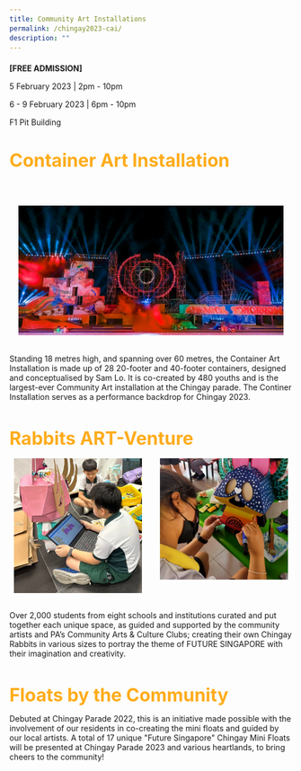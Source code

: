 ```yaml
---
title: Community Art Installations
permalink: /chingay2023-cai/
description: ""
---
```

<div style="line-height:2rem;">
<Strong>[FREE ADMISSION]</strong><br>
5 February 2023 | 2pm - 10pm<br>
6 - 9 February 2023 | 6pm - 10pm<br>
F1 Pit Building</div>


<div style="padding-top:2rem">
<span style="color: #FFAC1C; font-weight: bold;; font-size:2rem">Container Art Installation</span>

<!--
<div style="display: grid; grid-template-columns: repeat(auto-fit, minmax(228px, 1fr)); gap:1rem; padding-top:1rem">


 <div style="display: block; overflow:hidden; text-decoration: none;  max-width: 20rem;">
<div style="min-height:10rem; max-height:14rem; overflow:hidden; padding:.5rem;"><img style="min-height:14rem; object-fit: cover; position:relative; top:rem;" src="/images/Press%20Room/Chingay%202023%20-%20Spray%20Paint%20Workshop-16.jpg"></div>
 <!--<div style= "font-size: 1rem; font-weight: ; padding:.5rem;"> CAPTIONS</div>
</div>
	
<div style="display: block; overflow:hidden; text-decoration: none;  max-width: 20rem;">
<div style="min-height:10rem; max-height:14rem; overflow:hidden; padding:.5rem;"><img style="min-height:14rem; object-fit: cover; position:relative; top:rem;" src="/images/whats-on/5IMG1378.jpg"></div>-->
 <!--<div style= "font-size: 1rem; font-weight: ; padding:.5rem;"> CAPTIONS</div>-->

<div style="overflow:hidden; padding:1rem;"><img style="min-height:14rem; object-fit: cover; position:relative; top:rem;" src="/images/whats-on/5IMG1378.jpg"></div>

</div>



<p>Standing 18 metres high, and spanning over 60 metres, the Container Art Installation is made up of 28 20-footer and 40-footer containers, designed and conceptualised by Sam Lo. It is co-created by 480 youths and is the largest-ever Community Art installation at the Chingay parade. The Continer Installation serves as a performance backdrop for Chingay 2023.</p>
</div>


<div style="padding-top:2rem">
<span style="color: #FFAC1C; font-weight: bold;; font-size:2rem">Rabbits ART-Venture</span>

<div style="display: grid; grid-template-columns: repeat(auto-fit, minmax(228px, 1fr)); gap:1rem; padding-top:1rem">
	
<div style="display: block; overflow:hidden; text-decoration: none;  max-width: 20rem;">
<div style="min-height:10rem; max-height:14rem; overflow:hidden; padding:.5rem;"><img style="min-height:14rem; object-fit: cover; position:relative; top:-4rem;" src="/images/whats-on/RAV1.jpg"></div>
 <!--<div style= "font-size: 1rem; font-weight: ; padding:.5rem;"> CAPTIONS</div>-->
</div>

<div style="display: block; overflow:hidden; text-decoration: none;  max-width: 20rem;">
<div style="min-height:10rem; max-height:14rem; overflow:hidden; padding:.5rem;"><img style="min-height:14rem; object-fit: cover; position:relative; top:-6rem;" src="/images/whats-on/RAV2.jpg"></div>
 <!--<div style= "font-size: 1rem; font-weight: ; padding:.5rem;"> CAPTIONS</div>-->
</div></div>

<p>
Over 2,000 students from eight schools and institutions curated and put together each unique space, as guided and supported by the community artists and PA’s Community Arts & Culture Clubs; creating their own Chingay Rabbits in various sizes to portray the theme of FUTURE SINGAPORE with their imagination and creativity.</p>
</div>

<div style="padding-top:2rem">
<span style="color: #FFAC1C; font-weight: bold;; font-size:2rem">Floats by the Community</span>


<p>Debuted at Chingay Parade 2022, this is an initiative made possible with the involvement of our residents in co-creating the mini floats and guided by our local artists. A total of 17 unique "Future Singapore" Chingay Mini Floats will be presented at Chingay Parade 2023 and various heartlands, to bring cheers to the community!</p>

	
</div>